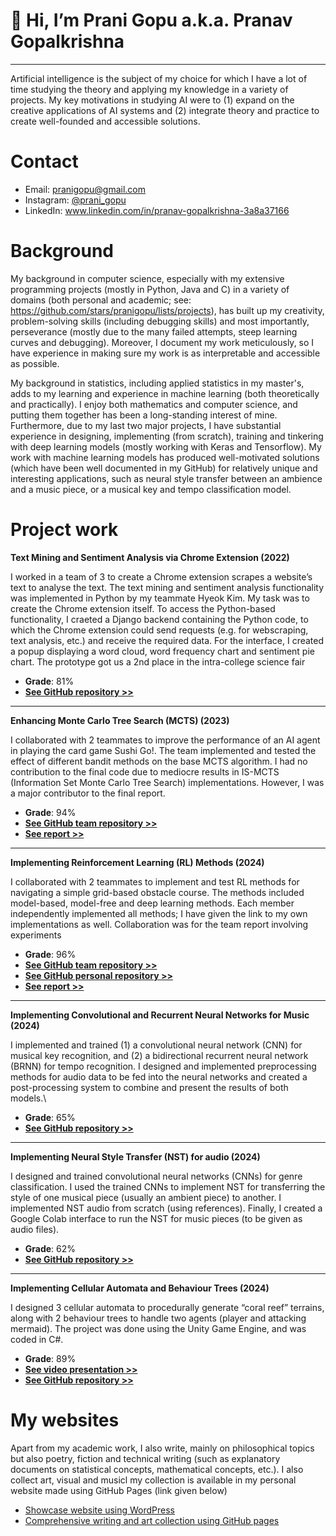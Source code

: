 # 👋 Hi, I’m Prani Gopu a.k.a. Pranav Gopalkrishna

---

Artificial intelligence is the subject of my choice for which I have a lot of time studying the theory and applying my knowledge in a variety of projects. My key motivations in studying AI were to (1) expand on the creative applications of AI systems and (2) integrate theory and practice to create well-founded and accessible solutions.

# Contact
- Email: pranigopu@gmail.com
- Instagram: [@prani_gopu](https://www.instagram.com/pranigopu/)
- LinkedIn: www.linkedin.com/in/pranav-gopalkrishna-3a8a37166

# Background
My background in computer science, especially with my extensive programming projects (mostly in Python, Java and C) in a variety of domains (both personal and academic; see: https://github.com/stars/pranigopu/lists/projects), has built up my creativity, problem-solving skills (including debugging skills) and most importantly, perseverance (mostly due to the many failed attempts, steep learning curves and debugging). Moreover, I document my work meticulously, so I have experience in making sure my work is as interpretable and accessible as possible.
 
My background in statistics, including applied statistics in my master's, adds to my learning and experience in machine learning (both theoretically and practically). I enjoy both mathematics and computer science, and putting them together has been a long-standing interest of mine. Furthermore, due to my last two major projects, I have substantial experience in designing, implementing (from scratch), training and tinkering with deep learning models (mostly working with Keras and Tensorflow). My work with machine learning models has produced well-motivated solutions (which have been well documented in my GitHub) for relatively unique and interesting applications, such as neural style transfer between an ambience and a music piece, or a musical key and tempo classification model.
 
# Project work
**Text Mining and Sentiment Analysis via Chrome Extension (2022)**

I worked in a team of 3 to create a Chrome extension scrapes a website’s text to analyse the text. The text mining and sentiment analysis functionality was implemented in Python by my teammate Hyeok Kim. My task was to create the Chrome extension itself. To access the Python-based functionality, I craeted a Django backend containing the Python code, to which the Chrome extension could send requests (e.g. for webscraping, text analysis, etc.) and receive the required data. For the interface, I created a popup displaying a word cloud, word frequency chart and sentiment pie chart. The prototype got us a 2nd place in the intra-college science fair

- **Grade**: 81%
- [**See GitHub repository >>**](https://github.com/pranigopu/sentiMiner)

---

**Enhancing Monte Carlo Tree Search (MCTS) (2023)**

I collaborated with 2 teammates to improve the performance of an AI agent in playing the card game Sushi Go!. The team implemented and tested the effect of different bandit methods on the base MCTS algorithm. I had no contribution to the final code due to mediocre results in IS-MCTS (Information Set Monte Carlo Tree Search) implementations. However, I was a major contributor to the final report.

- **Grade**: 94%
- [**See GitHub team repository >>**](https://github.com/grahaminn/AIinGames-Assignment1)
- [**See report >>**](https://github.com/pranigopu/artificialIntelligence-in-games/blob/main/assignment1/REPORT.pdf)

---

**Implementing Reinforcement Learning (RL) Methods (2024)**

I collaborated with 2 teammates to implement and test RL methods for navigating a simple grid-based obstacle course. The methods included model-based, model-free and deep learning methods. Each member independently implemented all methods; I have given the link to my own implementations as well. Collaboration was for the team report involving experiments

- **Grade**: 96%
- [**See GitHub team repository >>**](https://github.com/nocommentcode/ecs7002_assignment_2)
- [**See GitHub personal repository >>**](https://github.com/pranigopu/frozenLake)
- [**See report >>**](https://github.com/pranigopu/frozenLake/blob/main/report/finalReport.pdf)

---

**Implementing Convolutional and Recurrent Neural Networks for Music (2024)**

I implemented and trained (1) a convolutional neural network (CNN) for musical key recognition, and (2) a bidirectional recurrent neural network (BRNN) for tempo recognition. I designed and implemented preprocessing methods for audio data to be fed into the neural networks and created a post-processing system to combine and present the results of both models.\

- **Grade**: 65%
- [**See GitHub repository >>**](https://github.com/pranigopu/key--tempo-deepLearning)

---

**Implementing Neural Style Transfer (NST) for audio (2024)**

I designed and trained convolutional neural networks (CNNs) for genre classification. I used the trained CNNs to implement NST for transferring the style of one musical piece (usually an ambient piece) to another. I implemented NST audio from scratch (using references). Finally, I created a Google Colab interface to run the NST for music pieces (to be given as audio files).

- **Grade**: 62%
- [**See GitHub repository >>**](https://github.com/pranigopu/ambience-to-music-neuralStyleTransfer)

---

**Implementing Cellular Automata and Behaviour Trees (2024)**

I designed 3 cellular automata to procedurally generate “coral reef” terrains, along with 2 behaviour trees to handle two agents (player and attacking mermaid). The project was done using the Unity Game Engine, and was coded in C#.

- **Grade**: 89%
- [**See video presentation >>**](https://www.youtube.com/watch?v=sJMKtEH5r3g)
- [**See GitHub repository >>**](https://github.com/pranigopu/diver-vs-mermaid)

# My websites
Apart from my academic work, I also write, mainly on philosophical topics but also poetry, fiction and technical writing (such as explanatory documents on statistical concepts, mathematical concepts, etc.). I also collect art, visual and musicl my collection is available in my personal website made using GitHub Pages (link given below)

- [Showcase website using WordPress](https://pranigopu.wordpress.com/)
- [Comprehensive writing and art collection using GitHub pages](https://pranigopu.github.io/)

<!---
pranigopu/pranigopu is a ✨ special ✨ repository because its `README.md` (this file) appears on your GitHub profile.
You can click the Preview link to take a look at your changes.
--->
